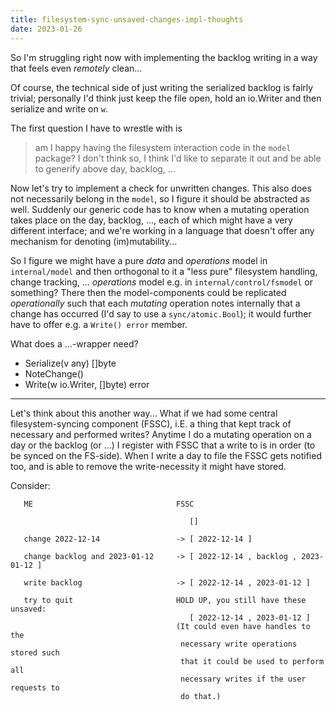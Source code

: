 ```yaml
---
title: filesystem-sync-unsaved-changes-impl-thoughts
date: 2023-01-26
---
```


So I'm struggling right now with implementing the backlog writing in a way that feels even _remotely_ clean...

Of course, the technical side of just writing the serialized backlog is fairly trivial;
personally I'd think just keep the file open, hold an io.Writer and then serialize and write on `w`.

The first question I have to wrestle with is

> am I happy having the filesystem interaction code in the `model` package?
> I don't think so, I think I'd like to separate it out and be able to generify above day, backlog, ...

Now let's try to implement a check for unwritten changes.
This also does not necessarily belong in the `model`, so I figure it should be abstracted as well.
Suddenly our generic code has to know when a mutating operation takes place on the day, backlog, ..., each of which might have a very different interface; and we're working in a language that doesn't offer any mechanism for denoting (im)mutability...

So I figure we might have a pure _data_ and _operations_ model in `internal/model` and then orthogonal to it a "less pure" filesystem handling, change tracking, ... _operations_ model e.g. in `internal/control/fsmodel` or something?
There then the model-components could be replicated _operationally_ such that each _mutating_ operation notes internally that a change has occurred (I'd say to use a `sync/atomic.Bool`);
it would further have to offer e.g. a `Write() error` member.

What does a ...-wrapper need?
 - Serialize(v any) []byte
 - NoteChange()
 - Write(w io.Writer, []byte) error

---

Let's think about this another way...
What if we had some central filesystem-syncing component (FSSC), i.E. a thing that kept track of necessary and performed writes?
Anytime I do a mutating operation on a day or the backlog (or ...) I register with FSSC that a write to <thing> is in order (to be synced on the FS-side).
When I write a day to file the FSSC gets notified too, and is able to remove the write-necessity it might have stored.

Consider:

```
   ME                                FSSC

                                        []

   change 2022-12-14                 -> [ 2022-12-14 ]

   change backlog and 2023-01-12     -> [ 2022-12-14 , backlog , 2023-01-12 ]

   write backlog                     -> [ 2022-12-14 , 2023-01-12 ]

   try to quit                       HOLD UP, you still have these unsaved:
                                        [ 2022-12-14 , 2023-01-12 ]
                                     (It could even have handles to the
                                      necessary write operations stored such
                                      that it could be used to perform all
                                      necessary writes if the user requests to
                                      do that.)
```


